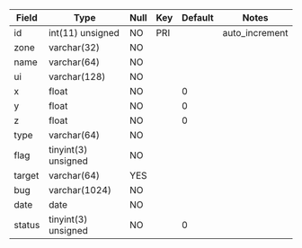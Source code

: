 **Field**|**Type**|**Null**|**Key**|**Default**|**Notes**
-----|-----|-----|-----|-----|-----
id|int(11) unsigned|NO|PRI| |auto\_increment
zone|varchar(32)|NO| | | 
name|varchar(64)|NO| | | 
ui|varchar(128)|NO| | | 
x|float|NO| |0| 
y|float|NO| |0| 
z|float|NO| |0| 
type|varchar(64)|NO| | | 
flag|tinyint(3) unsigned|NO| | | 
target|varchar(64)|YES| | | 
bug|varchar(1024)|NO| | | 
date|date|NO| | | 
status|tinyint(3) unsigned|NO| |0| 